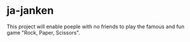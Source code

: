 # ja-janken

This project will enable poeple with no friends to play the famous and fun game "Rock, Paper, Scissors".
